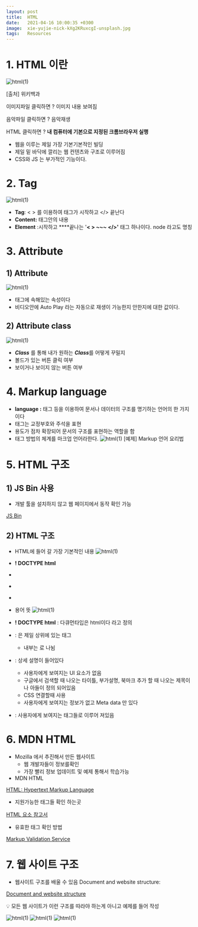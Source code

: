 ```yaml
---
layout: post
title:  HTML 
date:   2021-04-16 10:00:35 +0300
image:  xie-yujie-nick-kXg2KRuxcgI-unsplash.jpg
tags:   Resources
---
```




# 1. HTML 이란


![html(1)](/images/html(2).png.png)

[출처] 위키백과 
 
     




이미지파일 클릭하면 ? 이미지 내용 보여짐

음악파일 클릭하면 ? 음악재생

HTML 클릭하면 ? **내 컴퓨터에  기본으로 지정된 크롬브라우저 실행**

- 웹을 이루는 제일 가장 기본기본적인 빌딩
- 제일 밑 바닥에 깔리는 웹 컨텐츠와 구조로 이루어짐
- CSS와 JS 는 부가적인 기능이다.
  




# 2. Tag



![html(1)](/images/html(1).png.png)


- **Tag**: < > 를 이용하여 태그가 시작하고 </> 끝난다
- **Content:** 태그안의 내용
- **Element** :시작하고 ****끝나는 '**< > ~~~ </>'** 태그 하나이다. node 라고도 명칭

# 3.  **Attribute**



## 1) **Attribute**

![html(1)](/images/html(3).png.png)

- 태그에 속해있는 속성이다
- 비디오안에 Auto Play 라는 자동으로 재생이 가능한지 안한지에 대한  값이다.

## 2) **Attribute class**
![html(1)](/images/html(4).png.png)


- ***Class*** 를 통해 내가 원하는 ***Class***를 어떻게 꾸밀지
- 볼드가 있는 버튼 클릭 여부
- 보이거나 보이지 않는 버튼 여부




# 4. Markup language

- **language :** 태그 등을 이용하여 문서나 데이터의 구조를 명기하는 언어의 한 가지이다
- 태그는 교정부호와 주석을 표현
- 용도가 점차 확장되어 문서의 구조를 표현하는 역할을 함
- 태그 방법의 체계를 마크업 언어라한다.
![html(1)](/images/html(5).png.png)
[예제] Markup 언어 요리법   

# 5. HTML 구조


## 1) JS Bin 사용

- 개발 툴을 설치하지 않고 웹 페이지에서  동작 확인 가능

[JS Bin](https://jsbin.com/?html,css,output)

## 2) HTML 구조

- HTML에 들어 갈 가장 기본적인 내용
![html(1)](/images/html(6).png.png)


- **! DOCTYPE html**
- **<html>**
- **<head>**
- **<body>**
- 용어 뜻
![html(1)](/images/html(7).png.png)

- **! DOCTYPE html** : 다큐먼타입은 html이다 라고 정의
- **<html>**: <html> 은 제일 상위에 있는 태그
    - <html>내부는  <head> <body> 로 나뉨
- **<head>** : 상세 설명이 들어있다
    - 사용자에게 보여지는 UI 요소가 없음
    - 구글에서 검색할 때 나오는  타이틀, 부가설명, 북마크 추가 할 때 나오는 제목이나 아들이 정의 되어있음
    - CSS 연결할때 사용
    - 사용자에게 보여지는 정보가 없고 Meta data 만 있다
- **<body>**  : 사용자에게 보여지는 태그들로 이루어 져있음

# 6. MDN HTML



- Mozilla 에서 추진해서 만든 웹사이트
    - 웹 개발자들이 정보를확인
    - 가장 빨리 정보 업데이트 및 예제 통해서 학습가능
- MDN HTML

[HTML: Hypertext Markup Language](https://developer.mozilla.org/ko/docs/Web/HTML)

- 지원가능한 태그들 확인 하는곳

[HTML 요소 참고서](https://developer.mozilla.org/ko/docs/Web/HTML/Element)

- 유효한 태그 확인 방법

[Markup Validation Service](https://validator.w3.org/)

# 7. 웹 사이트 구조



- 웹사이트 구조를 배울 수 있음 
Document and website structure:

[Document and website structure](https://developer.mozilla.org/en-US/docs/Learn/HTML/Introduction_to_HTML/Document_and_website_structure)

💡 모든 웹 사이트가 이런 구조를 따라야 하는게 아니고 예제를 들어 작성 

![html(1)](/images/html(8).png.png)
![html(1)](/images/html(9).png.png)
![html(1)](/images/html(10).png.png)